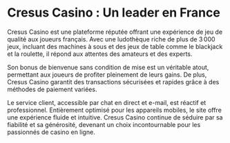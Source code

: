 # Cresus Casino : Un leader en France

Cresus Casino est une plateforme réputée offrant une expérience de jeu de qualité aux joueurs français. Avec une ludothèque riche de plus de 3 000 jeux, incluant des machines à sous et des jeux de table comme le blackjack et la roulette, il répond aux attentes des amateurs et des experts.

Son bonus de bienvenue sans condition de mise est un véritable atout, permettant aux joueurs de profiter pleinement de leurs gains. De plus, Cresus Casino garantit des transactions sécurisées et rapides grâce à des méthodes de paiement variées.

Le service client, accessible par chat en direct et e-mail, est réactif et professionnel. Entièrement optimisé pour les appareils mobiles, le site offre une expérience fluide et intuitive. Cresus Casino continue de séduire par sa fiabilité et sa générosité, devenant un choix incontournable pour les passionnés de casino en ligne.
